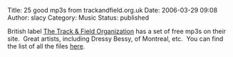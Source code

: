 Title: 25 good mp3s from trackandfield.org.uk
Date: 2006-03-29 09:08
Author: slacy
Category: Music
Status: published

British label [The Track & Field
Organization](http://trackandfield.org.uk) has a set of free mp3s on
their site.  Great artists, including Dressy Bessy, of Montreal, etc. 
You can find the list of all the files
[here](http://slacy.com/music/trackandfield.wget).
